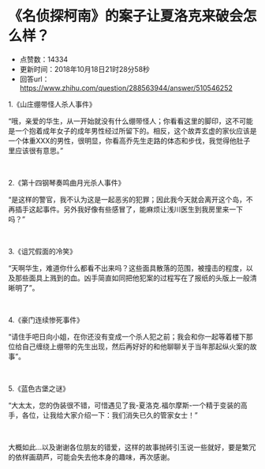 # 《名侦探柯南》的案子让夏洛克来破会怎么样？
- 点赞数：14334
- 更新时间：2018年10月18日21时28分58秒
- 回答url：https://www.zhihu.com/question/288563944/answer/510546252
<body>
 <p data-pid="8zNX5XiW">1.《山庄绷带怪人杀人事件》</p>
 <p data-pid="Jk9-EiTz">“哦，亲爱的华生，从一开始就没有什么绷带怪人；你看看这里的脚印，这不可能是一个抱着成年女子的成年男性经过所留下的。相反，这个故弄玄虚的家伙应该是一个体重XXX的男性，很明显，你看高乔先生走路的体态和步伐，我觉得他肚子里应该很有意思。”</p>
 <p class="ztext-empty-paragraph"><br></p>
 <p data-pid="vildLLGm">2.《第十四钢琴奏鸣曲月光杀人事件》</p>
 <p data-pid="p1npAcAc">“是这样的警官，我不认为这是一起恶劣的犯罪；因此我今天就会离开这个岛，不再插手这起事件。另外我好像有些感冒了，能麻烦让浅川医生到我房里来一下吗？”</p>
 <p class="ztext-empty-paragraph"><br></p>
 <p data-pid="Bui6zRMH">3.《诅咒假面的冷笑》</p>
 <p data-pid="N5lxF8cv">“天啊华生，难道你什么都看不出来吗？这些面具散落的范围，被撞击的程度，以及那些面具上溅到的血。凶手简直如同把他犯案的过程写在了报纸的头版上一般清晰明了”。</p>
 <p class="ztext-empty-paragraph"><br></p>
 <p data-pid="XgoW7P1m">4.《豪门连续惨死事件》</p>
 <p data-pid="J_YwTm1p">“请住手吧日向小姐，在你还没有变成一个杀人犯之前；我会和你一起等着楼下那位给自己缠绕上绷带的先生出现，然后再好好的和他聊聊关于当年那起纵火案的故事”。</p>
 <p class="ztext-empty-paragraph"><br></p>
 <p data-pid="8gFAqZnI">5.《蓝色古堡之谜》</p>
 <p data-pid="6MfwaFcc">“大太太，您的伪装很不错，可惜遇见了我-夏洛克.福尔摩斯-一个精于变装的高手，各位，让我给大家介绍一下：我们消失已久的管家女士！”</p>
 <p class="ztext-empty-paragraph"><br></p>
 <p data-pid="OZP70iM2">大概如此...以及谢谢各位朋友的错爱，这样的故事抛砖引玉说一些就好，要是繁冗的依样画葫芦，可能会失去他本身的趣味，再次感谢。</p>
</body>